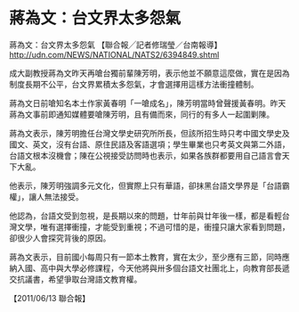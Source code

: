 # 蔣為文：台文界太多怨氣

蔣為文：台文界太多怨氣
【聯合報╱記者修瑞瑩／台南報導】
http://udn.com/NEWS/NATIONAL/NATS2/6394849.shtml
 
成大副教授蔣為文昨天再嗆台獨前輩陳芳明，表示他並不願意這麼做，實在是因為制度長期不公平，台文界累積太多怨氣，才會選擇用這樣方法衝撞體制。
 
蔣為文日前嗆知名本土作家黃春明「一嗆成名」，陳芳明當時曾聲援黃春明。昨天蔣為文事前即通知媒體要嗆陳芳明，且有備而來，同行的有多人一起圍剿陳。
 
蔣為文表示，陳芳明擔任台灣文學史研究所所長，但該所招生時只考中國文學史及國文、英文，沒有台語、原住民語及客語選項；學生畢業也只考英文與第二外語，台語文根本沒機會；陳在公視接受訪問時也表示，如果各族群都要用自己語言會天下大亂。
 
他表示，陳芳明強調多元文化，但實際上只有華語，卻抹黑台語文學界是「台語霸權」，讓人無法接受。
 
他認為，台語文受到忽視，是長期以來的問題，廿年前與廿年後一樣，都是看輕台灣文學，唯有選擇衝撞，才能受到重視；不過可惜的是，衝撞只讓大家看到問題，卻很少人會探究背後的原因。
 
蔣為文表示，目前國小每周只有一節本土教育，實在太少，至少應有三節，同時應納入國、高中與大學必修課程，今天他將與卅多個台語文社團北上，向教育部長遞交抗議書，希望爭取台灣語文教育權。
 
【2011/06/13 聯合報】
